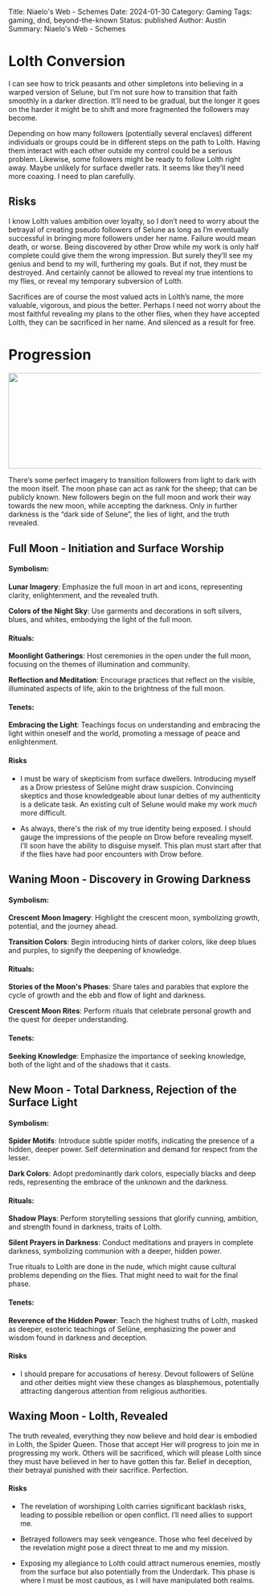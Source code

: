 Title: Niaelo's Web - Schemes
Date: 2024-01-30
Category: Gaming
Tags: gaming, dnd, beyond-the-known
Status: published
Author: Austin
Summary: Niaelo's Web - Schemes

# Lolth Conversion

I can see how to trick peasants and other simpletons into believing in a
warped version of Selune, but I’m not sure how to transition that faith
smoothly in a darker direction. It’ll need to be gradual, but the longer
it goes on the harder it might be to shift and more fragmented the
followers may become.

Depending on how many followers (potentially several enclaves) different
individuals or groups could be in different steps on the path to Lolth.
Having them interact with each other outside my control could be a
serious problem. Likewise, some followers might be ready to follow Lolth
right away. Maybe unlikely for surface dweller rats. It seems like
they’ll need more coaxing. I need to plan carefully.

## Risks

I know Lolth values ambition over loyalty, so I don’t need to worry
about the betrayal of creating pseudo followers of Selune as long as I’m
eventually successful in bringing more followers under her name. Failure
would mean death, or worse. Being discovered by other Drow while my work
is only half complete could give them the wrong impression. But surely
they’ll see my genius and bend to my will, furthering my goals. But if
not, they must be destroyed. And certainly cannot be allowed to reveal
my true intentions to my flies, or reveal my temporary subversion of
Lolth.

Sacrifices are of course the most valued acts in Lolth’s name, the more
valuable, vigorous, and pious the better. Perhaps I need not worry about
the most faithful revealing my plans to the other flies, when they have
accepted Lolth, they can be sacrificed in her name. And silenced as a
result for free.

# Progression

<img src="/extra/beyond-the-known/e2f01889/media/image1.webp"
style="width:6.31771in;height:1.9864in" />

There’s some perfect imagery to transition followers from light to dark
with the moon itself. The moon phase can act as rank for the sheep; that
can be publicly known. New followers begin on the full moon and work
their way towards the new moon, while accepting the darkness. Only in
further darkness is the “dark side of Selune”, the lies of light, and
the truth revealed.

## Full Moon - Initiation and Surface Worship

#### Symbolism:

**Lunar Imagery**: Emphasize the full moon in art and icons,
representing clarity, enlightenment, and the revealed truth.

**Colors of the Night Sky**: Use garments and decorations in soft
silvers, blues, and whites, embodying the light of the full moon.

#### Rituals:

**Moonlight Gatherings**: Host ceremonies in the open under the full
moon, focusing on the themes of illumination and community.

**Reflection and Meditation**: Encourage practices that reflect on the
visible, illuminated aspects of life, akin to the brightness of the full
moon.

#### Tenets:

**Embracing the Light**: Teachings focus on understanding and embracing
the light within oneself and the world, promoting a message of peace and
enlightenment.

#### Risks

-   I must be wary of skepticism from surface dwellers. Introducing
    myself as a Drow priestess of Selûne might draw suspicion.
    Convincing skeptics and those knowledgeable about lunar deities of
    my authenticity is a delicate task. An existing cult of Selune would
    make my work *much* more difficult.

-   As always, there's the risk of my true identity being exposed. I
    should gauge the impressions of the people on Drow before revealing
    myself. I’ll soon have the ability to disguise myself. This plan
    must start after that if the flies have had poor encounters with
    Drow before.

## Waning Moon - Discovery in Growing Darkness

#### Symbolism:

**Crescent Moon Imagery**: Highlight the crescent moon, symbolizing
growth, potential, and the journey ahead.

**Transition Colors**: Begin introducing hints of darker colors, like
deep blues and purples, to signify the deepening of knowledge.

#### Rituals:

**Stories of the Moon's Phases**: Share tales and parables that explore
the cycle of growth and the ebb and flow of light and darkness.

**Crescent Moon Rites**: Perform rituals that celebrate personal growth
and the quest for deeper understanding.

#### Tenets:

**Seeking Knowledge**: Emphasize the importance of seeking knowledge,
both of the light and of the shadows that it casts.

## New Moon - Total Darkness, Rejection of the Surface Light

#### Symbolism:

**Spider Motifs**: Introduce subtle spider motifs, indicating the
presence of a hidden, deeper power. Self determination and demand for
respect from the lesser.

**Dark Colors**: Adopt predominantly dark colors, especially blacks and
deep reds, representing the embrace of the unknown and the darkness.

#### Rituals:

**Shadow Plays**: Perform storytelling sessions that glorify cunning,
ambition, and strength found in darkness, traits of Lolth.

**Silent Prayers in Darkness**: Conduct meditations and prayers in
complete darkness, symbolizing communion with a deeper, hidden power.

True rituals to Lolth are done in the nude, which might cause cultural
problems depending on the flies. That might need to wait for the final
phase.

#### Tenets:

**Reverence of the Hidden Power**: Teach the highest truths of Lolth,
masked as deeper, esoteric teachings of Selûne, emphasizing the power
and wisdom found in darkness and deception.

#### Risks

-   I should prepare for accusations of heresy. Devout followers of
    Selûne and other deities might view these changes as blasphemous,
    potentially attracting dangerous attention from religious
    authorities.

## Waxing Moon - Lolth, Revealed

The truth revealed, everything they now believe and hold dear is
embodied in Lolth, the Spider Queen. Those that accept Her will progress
to join me in progressing my work. Others will be sacrificed, which will
please Lolth since they must have believed in her to have gotten this
far. Belief in deception, their betrayal punished with their sacrifice.
Perfection.

#### Risks

-   The revelation of worshiping Lolth carries significant backlash
    risks, leading to possible rebellion or open conflict. I’ll need
    allies to support me.

-   Betrayed followers may seek vengeance. Those who feel deceived by
    the revelation might pose a direct threat to me and my mission.

-   Exposing my allegiance to Lolth could attract numerous enemies,
    mostly from the surface but also potentially from the Underdark.
    This phase is where I must be most cautious, as I will have
    manipulated both realms.
